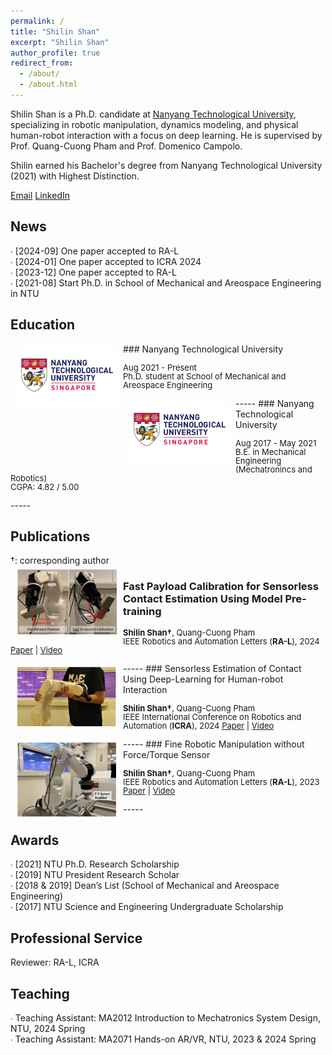 ```yaml
---
permalink: /
title: "Shilin Shan"
excerpt: "Shilin Shan"
author_profile: true
redirect_from:
  - /about/
  - /about.html
---
```

Shilin Shan is a Ph.D. candidate at [Nanyang Technological University](https://www.ntu.edu.sg), specializing in robotic manipulation, dynamics modeling, and physical human-robot interaction with a focus on deep learning. He is supervised by Prof. Quang-Cuong Pham and Prof. Domenico Campolo. 

Shilin earned his Bachelor's degree from Nanyang Technological University (2021) with Highest Distinction.

[Email](mailto:SHILIN001@e.ntu.edu.sg)
[LinkedIn](https://www.linkedin.com/in/shilin-shan-99475a17b/)


News
-----
∙ [2024-09] One paper accepted to RA-L <br />
∙ [2024-01] One paper accepted to ICRA 2024 <br />
∙ [2023-12] One paper accepted to RA-L <br />
∙ [2021-08] Start Ph.D. in School of Mechanical and Areospace Engineering in NTU <br />

Education
-----
<img style="float: left; margin:5px 10px" src="../images/ntu_logo_new.png" width="160" height="104">
### Nanyang Technological University
<p style="line-height:1.0">
<font size="2">
Aug 2021 - Present<br />
Ph.D. student at School of Mechanical and Areospace Engineering<br />
</font>
</p>
-----

<img style="float: left; margin:5px 10px" src="../images/ntu_logo_new.png" width="160" height="104">
### Nanyang Technological University
<p style="line-height:1.0">
<font size="2">
Aug 2017 - May 2021 <br />
B.E. in Mechanical Engineering (Mechatronincs and Robotics)<br />
CGPA: 4.82 / 5.00 <br />
</font>
</p>
-----


Publications
-----

†: corresponding author <br />
<img style="float: left; margin:5px 10px" src="../images/fast_payload_calib_teasor_new.png" width="160" height="106">
### Fast Payload Calibration for Sensorless Contact Estimation Using Model Pre-training
<p style="line-height:1.0">
<font size="2">
<strong>Shilin Shan†</strong>, Quang-Cuong Pham <br />
IEEE Robotics and Automation Letters (<strong>RA-L</strong>), 2024
<a href="https://arxiv.org/abs/2409.03369">Paper</a> | 
<a href="https://youtu.be/aSl1Ke7fFQI">Video</a>
<br />
</font>
</p>
-----

<img style="float: left; margin:5px 10px" src="../images/sensorless_contact_est_teasor_new.png" width="160" height="96">
### Sensorless Estimation of Contact Using Deep-Learning for Human-robot Interaction
<p style="line-height:1.0">
<font size="2">
<strong>Shilin Shan†</strong>, Quang-Cuong Pham <br />
IEEE International Conference on Robotics and Automation (<strong>ICRA</strong>), 2024
<a href="https://arxiv.org/abs/2309.16219">Paper</a> | 
<a href="https://youtu.be/Yrjf5tU94e8">Video</a>
<br />
</font>
</p>
-----

<img style="float: left; margin:5px 10px" src="../images/Fine_sensorless_manip_teasor_new.png" width="160" height="120">
### Fine Robotic Manipulation without Force/Torque Sensor
<p style="line-height:1.0">
<font size="2">
<strong>Shilin Shan†</strong>, Quang-Cuong Pham <br />
IEEE Robotics and Automation Letters (<strong>RA-L</strong>), 2023
<a href="https://arxiv.org/pdf/2301.13413">Paper</a> | 
<a href="https://youtu.be/spztx3GzPzc">Video</a>
<br />
</font>
</p>
-----


Awards
-----
∙ [2021] NTU Ph.D. Research Scholarship<br />
∙ [2019] NTU President Research Scholar<br />
∙ [2018 & 2019] Dean’s List (School of Mechanical and Areospace Engineering)<br />
∙ [2017] NTU Science and Engineering Undergraduate Scholarship<br />

Professional Service
-----

Reviewer: RA-L, ICRA <br />

Teaching
-----
∙ Teaching Assistant: MA2012 Introduction to Mechatronics System Design, NTU, 2024 Spring<br />
∙ Teaching Assistant: MA2071 Hands-on AR/VR, NTU, 2023 & 2024 Spring<br />
